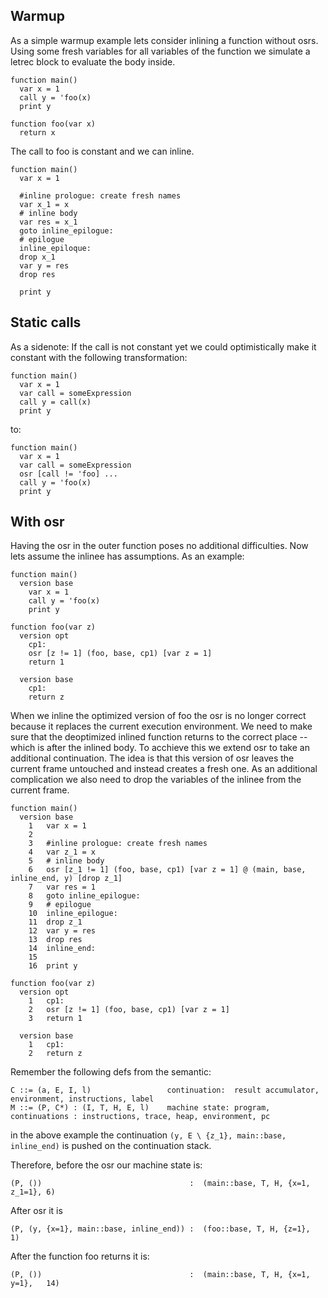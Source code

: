 ## Warmup

As a simple warmup example lets consider inlining a function without osrs.
Using some fresh variables for all variables of the function we simulate a letrec
block to evaluate the body inside.

```
function main()
  var x = 1
  call y = 'foo(x)
  print y

function foo(var x)
  return x
```

The call to foo is constant and we can inline.

```
function main()
  var x = 1

  #inline prologue: create fresh names
  var x_1 = x
  # inline body
  var res = x_1
  goto inline_epilogue:
  # epilogue
  inline_epiloque:
  drop x_1
  var y = res
  drop res

  print y
```

## Static calls

As a sidenote: If the call is not constant yet we could optimistically make it constant with the following transformation:

```
function main()
  var x = 1
  var call = someExpression
  call y = call(x)
  print y
```

to:

```
function main()
  var x = 1
  var call = someExpression
  osr [call != 'foo] ...
  call y = 'foo(x)
  print y
```

## With osr

Having the osr in the outer function poses no additional difficulties. Now lets assume the inlinee has assumptions.
As an example:

```
function main()
  version base
    var x = 1
    call y = 'foo(x)
    print y

function foo(var z)
  version opt
    cp1:
    osr [z != 1] (foo, base, cp1) [var z = 1]
    return 1

  version base
    cp1:
    return z
```

When we inline the optimized version of foo the osr is no longer correct because it replaces the current execution environment. We need to make sure
that the deoptimized inlined function returns to the correct place -- which is after the inlined body. To acchieve this we extend osr to take an additional
continuation. The idea is that this version of osr leaves the current frame untouched and instead creates a fresh one. As an additional complication
we also need to drop the variables of the inlinee from the current frame.

```
function main()
  version base
    1   var x = 1
    2
    3   #inline prologue: create fresh names
    4   var z_1 = x
    5   # inline body
    6   osr [z_1 != 1] (foo, base, cp1) [var z = 1] @ (main, base, inline_end, y) [drop z_1]
    7   var res = 1
    8   goto inline_epilogue:
    9   # epilogue
    10  inline_epilogue:
    11  drop z_1
    12  var y = res
    13  drop res
    14  inline_end:
    15
    16  print y

function foo(var z)
  version opt
    1   cp1:
    2   osr [z != 1] (foo, base, cp1) [var z = 1]
    3   return 1

  version base
    1   cp1:
    2   return z
```

Remember the following defs from the semantic:

    C ::= (a, E, I, l)                 continuation:  result accumulator, environment, instructions, label
    M ::= (P, C*) : (I, T, H, E, l)    machine state: program, continuations : instructions, trace, heap, environment, pc

in the above example the continuation `(y, E \ {z_1}, main::base, inline_end)` is pushed on the continuation stack.


Therefore, before the osr our machine state is:

    (P, ())                                 :  (main::base, T, H, {x=1, z_1=1}, 6)

After osr it is

    (P, (y, {x=1}, main::base, inline_end)) :  (foo::base, T, H, {z=1},         1)

After the function foo returns it is:

    (P, ())                                 :  (main::base, T, H, {x=1, y=1},   14)
